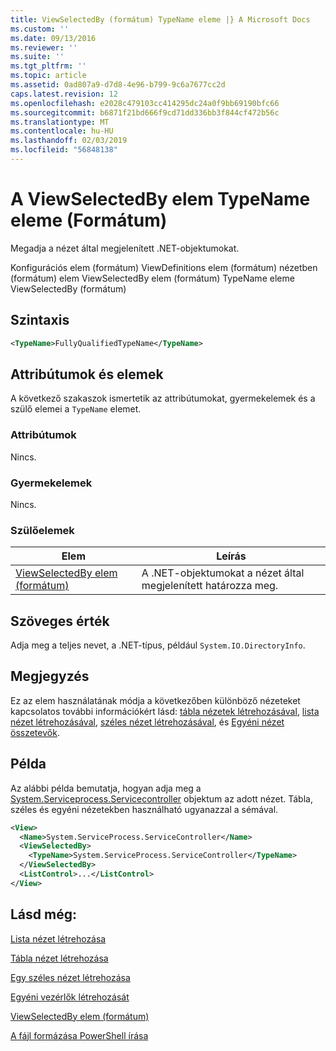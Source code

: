 ```yaml
---
title: ViewSelectedBy (formátum) TypeName eleme |} A Microsoft Docs
ms.custom: ''
ms.date: 09/13/2016
ms.reviewer: ''
ms.suite: ''
ms.tgt_pltfrm: ''
ms.topic: article
ms.assetid: 0ad807a9-d7d8-4e96-b799-9c6a7677cc2d
caps.latest.revision: 12
ms.openlocfilehash: e2028c479103cc414295dc24a0f9bb69190bfc66
ms.sourcegitcommit: b6871f21bd666f9cd71dd336bb3f844cf472b56c
ms.translationtype: MT
ms.contentlocale: hu-HU
ms.lasthandoff: 02/03/2019
ms.locfileid: "56848138"
---
```

# <a name="typename-element-for-viewselectedby-format"></a>A ViewSelectedBy elem TypeName eleme (Formátum)

Megadja a nézet által megjelenített .NET-objektumokat.

Konfigurációs elem (formátum) ViewDefinitions elem (formátum) nézetben (formátum) elem ViewSelectedBy elem (formátum) TypeName eleme ViewSelectedBy (formátum)

## <a name="syntax"></a>Szintaxis

```xml
<TypeName>FullyQualifiedTypeName</TypeName>
```

## <a name="attributes-and-elements"></a>Attribútumok és elemek

A következő szakaszok ismertetik az attribútumokat, gyermekelemek és a szülő elemei a `TypeName` elemet.

### <a name="attributes"></a>Attribútumok

Nincs.

### <a name="child-elements"></a>Gyermekelemek

Nincs.

### <a name="parent-elements"></a>Szülőelemek

|Elem|Leírás|
|-------------|-----------------|
|[ViewSelectedBy elem (formátum)](./viewselectedby-element-format.md)|A .NET-objektumokat a nézet által megjelenített határozza meg.|

## <a name="text-value"></a>Szöveges érték

Adja meg a teljes nevet, a .NET-típus, például `System.IO.DirectoryInfo`.

## <a name="remarks"></a>Megjegyzés

Ez az elem használatának módja a következőben különböző nézeteket kapcsolatos további információkért lásd: [tábla nézetek létrehozásával](./creating-a-table-view.md), [lista nézet létrehozásával](./creating-a-list-view.md), [széles nézet létrehozásával](./creating-a-wide-view.md), és [ Egyéni nézet összetevők](./creating-custom-controls.md).

## <a name="example"></a>Példa

Az alábbi példa bemutatja, hogyan adja meg a [System.Serviceprocess.Servicecontroller](/dotnet/api/System.ServiceProcess.ServiceController) objektum az adott nézet. Tábla, széles és egyéni nézetekben használható ugyanazzal a sémával.

```xml
<View>
  <Name>System.ServiceProcess.ServiceController</Name>
  <ViewSelectedBy>
    <TypeName>System.ServiceProcess.ServiceController</TypeName>
  </ViewSelectedBy>
  <ListControl>...</ListControl>
</View>
```

## <a name="see-also"></a>Lásd még:

[Lista nézet létrehozása](./creating-a-list-view.md)

[Tábla nézet létrehozása](./creating-a-table-view.md)

[Egy széles nézet létrehozása](./creating-a-wide-view.md)

[Egyéni vezérlők létrehozását](./creating-custom-controls.md)

[ViewSelectedBy elem (formátum)](./viewselectedby-element-format.md)

[A fájl formázása PowerShell írása](./writing-a-powershell-formatting-file.md)
